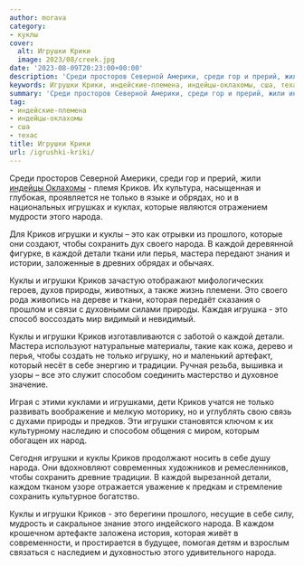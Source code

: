 ```yaml
---
author: morava
category:
- куклы
cover:
  alt: Игрушки Крики
  image: 2023/08/creek.jpg
date: '2023-08-09T20:23:00+00:00'
description: 'Среди просторов Северной Америки, среди гор и прерий, жили индейцы Оклахомы - племя Криков. Их культура, насыщенная и глубокая, проявляется не только в...'
keywords: Игрушки Крики, индейские-племена, индейцы-оклахомы, сша, техас, криков, игрушки, народа, куклы, это, каждой, только, сохранить, детали, природы, среди, обрядах, которые, прошлого, своего
summary: 'Среди просторов Северной Америки, среди гор и прерий, жили индейцы Оклахомы - племя Криков. Их культура, насыщенная и глубокая, проявляется не только в...'
tag:
- индейские-племена
- индейцы-оклахомы
- сша
- техас
title: Игрушки Крики
url: /igrushki-kriki/
---
```


Среди просторов Северной Америки, среди гор и прерий, жили [индейцы Оклахомы](https://www.adora.ru/igrushki-arapaho/564/) \- племя Криков. Их культура, насыщенная и глубокая, проявляется не только в языке и обрядах, но и в национальных игрушках и куклах, которые являются отражением мудрости этого народа.

Для Криков игрушки и куклы – это как отрывки из прошлого, которые они создают, чтобы сохранить дух своего народа. В каждой деревянной фигурке, в каждой детали ткани или перья, мастера передают знания и истории, заложенные в древних обрядах и обычаях.

Куклы и игрушки Криков зачастую отображают мифологических героев, духов природы, животных, а также жизнь племени. Это своего рода живопись на дереве и ткани, которая передаёт сказания о прошлом и связи с духовными силами природы. Каждая игрушка \- это способ воссоздать мир видимый и невидимый.

Куклы и игрушки Криков изготавливаются с заботой о каждой детали. Мастера используют натуральные материалы, такие как кожа, дерево и перья, чтобы создать не только игрушку, но и маленький артефакт, который несёт в себе энергию и традиции. Ручная резьба, вышивка и узоры – все это служит способом соединить мастерство и духовное значение.

Играя с этими куклами и игрушками, дети Криков учатся не только развивать воображение и мелкую моторику, но и углублять свою связь с духами природы и предков. Эти игрушки становятся ключом к их культурному наследию и способом общения с миром, которым обогащен их народ.

Сегодня игрушки и куклы Криков продолжают носить в себе душу народа. Они вдохновляют современных художников и ремесленников, чтобы сохранить древние традиции. В каждой вырезанной детали, каждом тканом узоре отражается уважение к предкам и стремление сохранить культурное богатство.

Куклы и игрушки Криков \- это берегини прошлого, несущие в себе силу, мудрость и сакральное знание этого индейского народа. В каждом крошечном артефакте заложена история, которая живёт в современности, и простирается в будущее, помогая детям и взрослым связаться с наследием и духовностью этого удивительного народа.